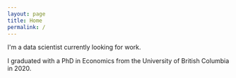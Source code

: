 ```yaml
---
layout: page
title: Home
permalink: /
---
```

I'm a data scientist currently looking for work.

I graduated with a PhD in Economics from the University of British Columbia in 2020.
